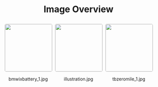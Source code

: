 <h1 style ="text-align: center;"> Image Overview </h1>
<div style="display: flex;
flex-wrap: wrap;
gap: 10px;
justify-content: center;
padding: 10px;" >
<div style="flex: 1 1 calc(33.333% - 20px); /* Three images per row on large screens */
        max-width: 150px;
        text-align: center;" >
<img src="https://media.evkx.net/multimedia/technology/battery/bmwixbattery_1_xst.jpg" style="width: 150px;
height: auto;
border: 1px solid #ddd;
border-radius: 5px;
  ">
<p>bmwixbattery_1.jpg</p>
</div>
<div style="flex: 1 1 calc(33.333% - 20px); /* Three images per row on large screens */
        max-width: 150px;
        text-align: center;" >
<img src="https://media.evkx.net/multimedia/technology/battery/illustration_xst.jpg" style="width: 150px;
height: auto;
border: 1px solid #ddd;
border-radius: 5px;
  ">
<p>illustration.jpg</p>
</div>
<div style="flex: 1 1 calc(33.333% - 20px); /* Three images per row on large screens */
        max-width: 150px;
        text-align: center;" >
<img src="https://media.evkx.net/multimedia/technology/battery/tbzeromile_1_xst.jpg" style="width: 150px;
height: auto;
border: 1px solid #ddd;
border-radius: 5px;
  ">
<p>tbzeromile_1.jpg</p>
</div>
</div>
